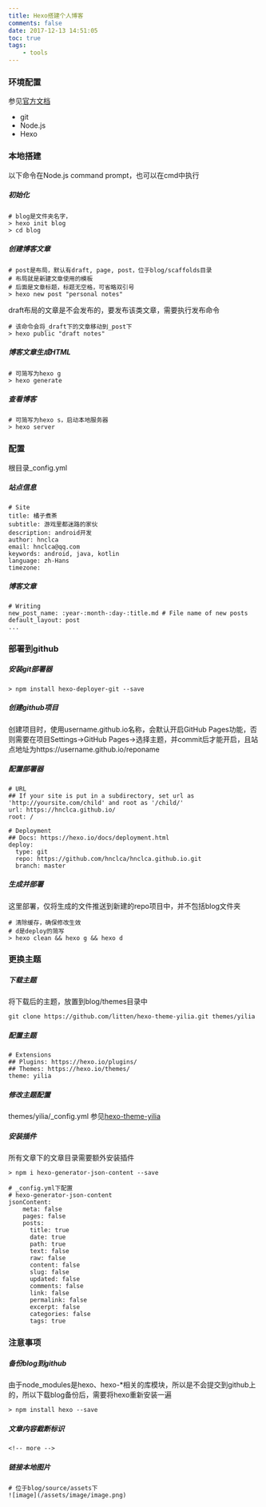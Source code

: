 ```yaml
---
title: Hexo搭建个人博客
comments: false
date: 2017-12-13 14:51:05
toc: true
tags:
	- tools
---
```


### 环境配置
参见[官方文档][hexo-docs]
*	git
*	Node.js
*	Hexo

### 本地搭建
以下命令在Node.js command prompt，也可以在cmd中执行
##### 初始化
```
# blog是文件夹名字，
> hexo init blog
> cd blog
```

<!-- more -->

##### 创建博客文章
```
# post是布局，默认有draft, page, post，位于blog/scaffolds目录
# 布局就是新建文章使用的模板
# 后面是文章标题，标题无空格，可省略双引号
> hexo new post "personal notes"
```
draft布局的文章是不会发布的，要发布该类文章，需要执行发布命令
```
# 该命令会将_draft下的文章移动到_post下
> hexo public "draft notes"
```

##### 博客文章生成HTML
```
# 可简写为hexo g
> hexo generate
```

##### 查看博客
```
# 可简写为hexo s，启动本地服务器
> hexo server
```

### 配置
根目录_config.yml
##### 站点信息
```
# Site
title: 橘子煮茶
subtitle: 游戏里都迷路的家伙
description: android开发
author: hnclca
email: hnclca@qq.com
keywords: android, java, kotlin
language: zh-Hans
timezone:
```

##### 博客文章
```
# Writing
new_post_name: :year-:month-:day-:title.md # File name of new posts
default_layout: post
...
```

### 部署到github
##### 安装git部署器
```
> npm install hexo-deployer-git --save
```

##### 创建github项目
创建项目时，使用username.github.io名称，会默认开启GitHub Pages功能，否则需要在项目Settings->GitHub Pages->选择主题，并commit后才能开启，且站点地址为https://username.github.io/reponame

##### 配置部署器
```
# URL
## If your site is put in a subdirectory, set url as 'http://yoursite.com/child' and root as '/child/'
url: https://hnclca.github.io/
root: /

# Deployment
## Docs: https://hexo.io/docs/deployment.html
deploy:
  type: git
  repo: https://github.com/hnclca/hnclca.github.io.git
  branch: master
```

##### 生成并部署
这里部署，仅将生成的文件推送到新建的repo项目中，并不包括blog文件夹
```
# 清除缓存，确保修改生效
# d是deploy的简写
> hexo clean && hexo g && hexo d
```

### 更换主题
##### 下载主题
将下载后的主题，放置到blog/themes目录中
```
git clone https://github.com/litten/hexo-theme-yilia.git themes/yilia
```

##### 配置主题
```
# Extensions
## Plugins: https://hexo.io/plugins/
## Themes: https://hexo.io/themes/
theme: yilia
```

##### 修改主题配置
themes/yilia/_config.yml
参见[hexo-theme-yilia][hexo-theme-yilia]

##### 安装插件
所有文章下的文章目录需要额外安装插件
```
> npm i hexo-generator-json-content --save

# _config.yml下配置
# hexo-generator-json-content
jsonContent:
    meta: false
    pages: false
    posts:
      title: true
      date: true
      path: true
      text: false
      raw: false
      content: false
      slug: false
      updated: false
      comments: false
      link: false
      permalink: false
      excerpt: false
      categories: false
      tags: true
```

### 注意事项
##### 备份blog到github
由于node_modules是hexo、hexo-*相关的库模块，所以是不会提交到github上的，所以下载blog备份后，需要将hexo重新安装一遍
```
> npm install hexo --save
```

##### 文章内容截断标识
```
<!-- more -->
```
##### 链接本地图片
```
# 位于blog/source/assets下
![image](/assets/image/image.png)
```

[hexo-docs]:[https://hexo.io/zh-cn/docs/index.html]
[hexo-theme-yilia]:[https://github.com/litten/hexo-theme-yilia]